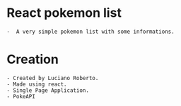 # React pokemon list

    -  A very simple pokemon list with some informations.

# Creation

    - Created by Luciano Roberto.
    - Made using react.
    - Single Page Application.
    - PokeAPI
